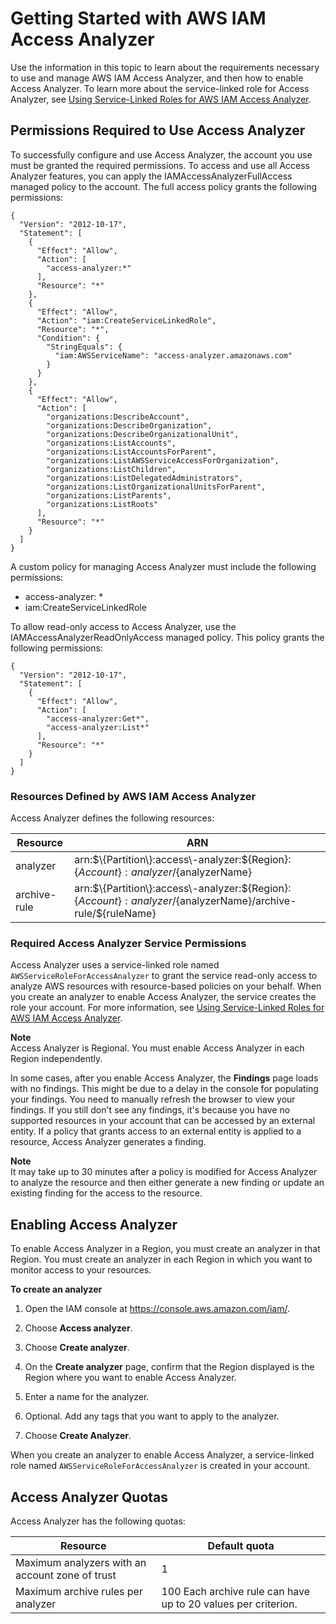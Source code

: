 # Getting Started with AWS IAM Access Analyzer<a name="access-analyzer-getting-started"></a>

Use the information in this topic to learn about the requirements necessary to use and manage AWS IAM Access Analyzer, and then how to enable Access Analyzer\. To learn more about the service\-linked role for Access Analyzer, see [Using Service\-Linked Roles for AWS IAM Access Analyzer](access-analyzer-using-service-linked-roles.md)\.

## Permissions Required to Use Access Analyzer<a name="access-analyzer-permissions"></a>

To successfully configure and use Access Analyzer, the account you use must be granted the required permissions\. To access and use all Access Analyzer features, you can apply the IAMAccessAnalyzerFullAccess managed policy to the account\. The full access policy grants the following permissions:

```
{
  "Version": "2012-10-17",
  "Statement": [
    {
      "Effect": "Allow",
      "Action": [
        "access-analyzer:*"
      ],
      "Resource": "*"
    },
    {
      "Effect": "Allow",
      "Action": "iam:CreateServiceLinkedRole",
      "Resource": "*",
      "Condition": {
        "StringEquals": {
          "iam:AWSServiceName": "access-analyzer.amazonaws.com"
        }
      }
    },
    {
      "Effect": "Allow",
      "Action": [
        "organizations:DescribeAccount",
        "organizations:DescribeOrganization",
        "organizations:DescribeOrganizationalUnit",
        "organizations:ListAccounts",
        "organizations:ListAccountsForParent",
        "organizations:ListAWSServiceAccessForOrganization",
        "organizations:ListChildren",
        "organizations:ListDelegatedAdministrators",
        "organizations:ListOrganizationalUnitsForParent",
        "organizations:ListParents",
        "organizations:ListRoots"
      ],
      "Resource": "*"
    }
  ]
}
```

A custom policy for managing Access Analyzer must include the following permissions:
+ access\-analyzer: \*
+ iam:CreateServiceLinkedRole

To allow read\-only access to Access Analyzer, use the IAMAccessAnalyzerReadOnlyAccess managed policy\. This policy grants the following permissions:

```
{
  "Version": "2012-10-17",
  "Statement": [
    {
      "Effect": "Allow",
      "Action": [
        "access-analyzer:Get*",
        "access-analyzer:List*"
      ],
      "Resource": "*"
    }
  ]
}
```

### Resources Defined by AWS IAM Access Analyzer<a name="permission-resources"></a>

Access Analyzer defines the following resources:


| **Resource** | **ARN** | 
| --- | --- | 
| analyzer | arn:$\{Partition\}:access\-analyzer:$\{Region\}:$\{Account\}:analyzer/$\{analyzerName\} | 
| archive\-rule | arn:$\{Partition\}:access\-analyzer:$\{Region\}:$\{Account\}:analyzer/$\{analyzerName\}/archive\-rule/$\{ruleName\} | 

### Required Access Analyzer Service Permissions<a name="access-analyzer-permissions-service"></a>

Access Analyzer uses a service\-linked role named `AWSServiceRoleForAccessAnalyzer` to grant the service read\-only access to analyze AWS resources with resource\-based policies on your behalf\. When you create an analyzer to enable Access Analyzer, the service creates the role your account\. For more information, see [Using Service\-Linked Roles for AWS IAM Access Analyzer](access-analyzer-using-service-linked-roles.md)\.

**Note**  
Access Analyzer is Regional\. You must enable Access Analyzer in each Region independently\.

In some cases, after you enable Access Analyzer, the **Findings** page loads with no findings\. This might be due to a delay in the console for populating your findings\. You need to manually refresh the browser to view your findings\. If you still don't see any findings, it's because you have no supported resources in your account that can be accessed by an external entity\. If a policy that grants access to an external entity is applied to a resource, Access Analyzer generates a finding\.

**Note**  
It may take up to 30 minutes after a policy is modified for Access Analyzer to analyze the resource and then either generate a new finding or update an existing finding for the access to the resource\.

## Enabling Access Analyzer<a name="access-analyzer-enabling"></a>

To enable Access Analyzer in a Region, you must create an analyzer in that Region\. You must create an analyzer in each Region in which you want to monitor access to your resources\.

**To create an analyzer**

1. Open the IAM console at [https://console\.aws\.amazon\.com/iam/](https://console.aws.amazon.com/iam/)\.

1. Choose **Access analyzer**\. 

1. Choose **Create analyzer**\.

1. On the **Create analyzer** page, confirm that the Region displayed is the Region where you want to enable Access Analyzer\.

1. Enter a name for the analyzer\.

1. Optional\. Add any tags that you want to apply to the analyzer\.

1. Choose **Create Analyzer**\.

When you create an analyzer to enable Access Analyzer, a service\-linked role named `AWSServiceRoleForAccessAnalyzer` is created in your account\.

## Access Analyzer Quotas<a name="access-analyzer-quotas"></a>

Access Analyzer has the following quotas:


| Resource | Default quota | 
| --- | --- | 
|  Maximum analyzers with an account zone of trust  |  1  | 
|  Maximum archive rules per analyzer  |  100 Each archive rule can have up to 20 values per criterion\.  | 